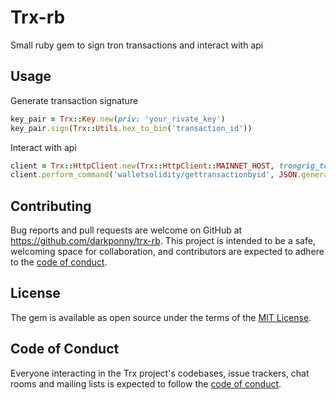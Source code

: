 # Trx-rb

Small ruby gem to sign tron transactions and interact with api

## Usage

Generate transaction signature

```ruby
key_pair = Trx::Key.new(priv: 'your_rivate_key')
key_pair.sign(Trx::Utils.hex_to_bin('transaction_id'))
```

Interact with api

```ruby
client = Trx::HttpClient.new(Trx::HttpClient::MAINNET_HOST, trongrig_token: 'trongrid_token')
client.perform_command('walletsolidity/gettransactionbyid', JSON.generate({ value: 'xxxxxxxxxxxxxxxx' }))
```

## Contributing

Bug reports and pull requests are welcome on GitHub at https://github.com/darkponny/trx-rb. This project is intended to be a safe, welcoming space for collaboration, and contributors are expected to adhere to the [code of conduct](https://github.com/darkponny/trx-rb/blob/master/CODE_OF_CONDUCT.md).

## License

The gem is available as open source under the terms of the [MIT License](https://opensource.org/licenses/MIT).

## Code of Conduct

Everyone interacting in the Trx project's codebases, issue trackers, chat rooms and mailing lists is expected to follow the [code of conduct](https://github.com/darkponny/trx-rb/blob/master/CODE_OF_CONDUCT.md).
